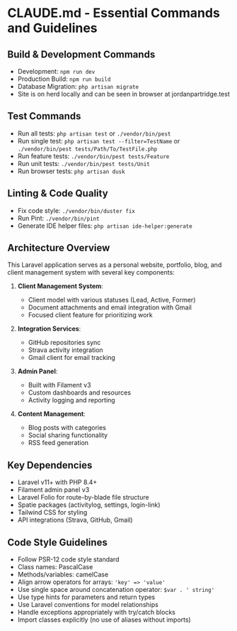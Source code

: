 # CLAUDE.md - Essential Commands and Guidelines

## Build & Development Commands
- Development: `npm run dev`
- Production Build: `npm run build`
- Database Migration: `php artisan migrate`
- Site is on herd locally and can be seen in browser at jordanpartridge.test

## Test Commands
- Run all tests: `php artisan test` or `./vendor/bin/pest`
- Run single test: `php artisan test --filter=TestName` or `./vendor/bin/pest tests/Path/To/TestFile.php`
- Run feature tests: `./vendor/bin/pest tests/Feature`
- Run unit tests: `./vendor/bin/pest tests/Unit`
- Run browser tests: `php artisan dusk`

## Linting & Code Quality
- Fix code style: `./vendor/bin/duster fix`
- Run Pint: `./vendor/bin/pint`
- Generate IDE helper files: `php artisan ide-helper:generate`

## Architecture Overview
This Laravel application serves as a personal website, portfolio, blog, and client management system with several key components:

1. **Client Management System**:
   - Client model with various statuses (Lead, Active, Former)
   - Document attachments and email integration with Gmail
   - Focused client feature for prioritizing work
   
2. **Integration Services**:
   - GitHub repositories sync
   - Strava activity integration
   - Gmail client for email tracking
   
3. **Admin Panel**:
   - Built with Filament v3
   - Custom dashboards and resources
   - Activity logging and reporting

4. **Content Management**:
   - Blog posts with categories
   - Social sharing functionality
   - RSS feed generation

## Key Dependencies
- Laravel v11+ with PHP 8.4+
- Filament admin panel v3
- Laravel Folio for route-by-blade file structure
- Spatie packages (activitylog, settings, login-link)
- Tailwind CSS for styling
- API integrations (Strava, GitHub, Gmail)

## Code Style Guidelines
- Follow PSR-12 code style standard
- Class names: PascalCase
- Methods/variables: camelCase
- Align arrow operators for arrays: `'key' => 'value'`
- Use single space around concatenation operator: `$var . ' string'`
- Use type hints for parameters and return types
- Use Laravel conventions for model relationships
- Handle exceptions appropriately with try/catch blocks
- Import classes explicitly (no use of aliases without imports)